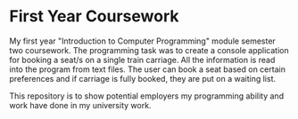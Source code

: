 # First Year Coursework
My first year "Introduction to Computer Programming" module semester two coursework. The programming task was to create a console application for booking a seat/s on a single train carriage. All the information is read into the program from text files. The user can book a seat based on certain preferences and if carriage is fully booked, they are put on a waiting list.

This repository is to show potential employers my programming ability and work have done in my university work.
